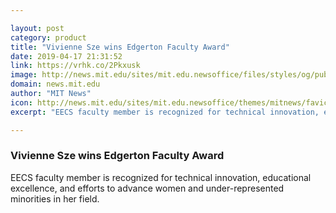 ```yaml
---

layout: post
category: product
title: "Vivienne Sze wins Edgerton Faculty Award"
date: 2019-04-17 21:31:52
link: https://vrhk.co/2Pkxusk
image: http://news.mit.edu/sites/mit.edu.newsoffice/files/styles/og/public/images/2019/Vivienne-Sze-MIT-News-00.jpeg
domain: news.mit.edu
author: "MIT News"
icon: http://news.mit.edu/sites/mit.edu.newsoffice/themes/mitnews/favicon.ico
excerpt: "EECS faculty member is recognized for technical innovation, educational excellence, and efforts to advance women and under-represented minorities in her field."

---
```


### Vivienne Sze wins Edgerton Faculty Award

EECS faculty member is recognized for technical innovation, educational excellence, and efforts to advance women and under-represented minorities in her field.